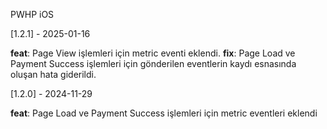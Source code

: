 PWHP iOS

[1.2.1] - 2025-01-16

**feat**: Page View işlemleri için metric eventi eklendi.
**fix**: Page Load ve Payment Success işlemleri için gönderilen eventlerin kaydı esnasında oluşan hata giderildi.

[1.2.0] - 2024-11-29

**feat**: Page Load ve Payment Success işlemleri için metric eventleri eklendi
